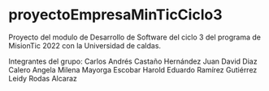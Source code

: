 # proyectoEmpresaMinTicCiclo3

Proyecto del modulo de Desarrollo de Software del ciclo 3 del programa de MisionTic 2022 con la Universidad de caldas.

Integrantes del grupo:
Carlos Andrés Castaño Hernández 
Juan David Diaz Calero 
Angela Milena Mayorga Escobar 
Harold Eduardo Ramírez Gutiérrez 
Leidy Rodas Alcaraz 
